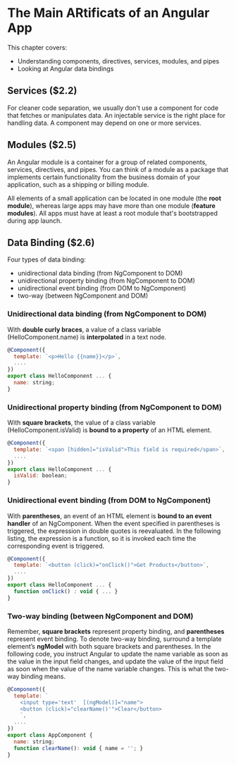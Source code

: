 # The Main ARtificats of an Angular App

This chapter covers:

- Understanding components, directives, services, modules, and pipes
- Looking at Angular data bindings

## Services ($2.2)

For cleaner code separation, we usually don't use a component for code that fetches or manipulates data. An injectable service is the right place for handling data. A component may depend on one or more services.

## Modules ($2.5)

An Angular module is a container for a group of related components, services, directives, and pipes. You can think of a module as a package that implements certain functionality from the business domain of your application, such as a shipping or billing module.

All elements of a small application can be located in one module (the **root module**), whereas large apps may have more than one module (**feature modules**). All apps must have at least a root module that's bootstrapped during app launch.

## Data Binding ($2.6)

Four types of data binding:
- unidirectional data binding (from NgComponent to DOM)
- unidirectional property binding (from NgComponent to DOM)
- unidirectional event binding (from DOM to NgComponent)
- two-way (between NgComponent and DOM)

### Unidirectional data binding (from NgComponent to DOM)

With **double curly braces**, a value of a class variable (HelloComponent.name) is **interpolated** in a text node.

```javascript
@Component({
  template: `<p>Hello {{name}}</p>`,
  ....
})
export class HelloComponent ... {
  name: string;
}
```

### Unidirectional property binding (from NgComponent to DOM)

With **square brackets**, the value of a class variable (HelloComponent.isValid) is **bound to a property** of an HTML element.

```javascript
@Component({
  template: `<span [hidden]="isValid">This field is required</span>`,
  ....
})
export class HelloComponent ... {
  isValid: boolean;
}
```

### Unidirectional event binding (from DOM to NgComponent)

With **parentheses**, an event of an HTML element is **bound to an event handler** of an NgComponent. When the event specified in parentheses is triggered, the expression in double quotes is reevaluated. In the following listing, the expression is a function, so it is invoked each time the corresponding event is triggered.

```javascript
@Component({
  template: `<button (click)="onClick()">Get Products</button>`,
  ....
})
export class HelloComponent ... {
  function onClick() : void { ... }
}
```

### Two-way binding (between NgComponent and DOM)

Remember, **square brackets** represent property binding, and **parentheses** represent event binding. To denote two-way binding, surround a template element’s **ngModel** with both square brackets and parentheses. In the following code, you instruct Angular to update the name variable as soon as the value in the input field changes, and update the value of the input field as soon when the value of the name variable changes. This is what the two-way binding means.

```javascript
@Component({
  template: `
    <input type='text'  [(ngModel)]="name">
    <button (click)="clearName()'">Clear</button>
    `,
  ....
})
export class AppComponent {
  name: string;
  function clearName(): void { name = ''; }
}
```
